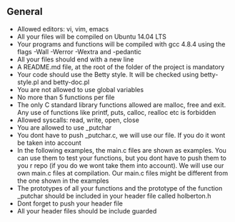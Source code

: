 ## General

* Allowed editors: vi, vim, emacs
* All your files will be compiled on Ubuntu 14.04 LTS
* Your programs and functions will be compiled with gcc 4.8.4 using the flags -Wall -Werror -Wextra and -pedantic
* All your files should end with a new line
* A README.md file, at the root of the folder of the project is mandatory
* Your code should use the Betty style. It will be checked using betty-style.pl and betty-doc.pl
* You are not allowed to use global variables
* No more than 5 functions per file
* The only C standard library functions allowed are malloc, free and exit. Any use of functions like printf, puts, calloc, realloc etc is forbidden
* Allowed syscalls: read, write, open, close
* You are allowed to use _putchar
* You dont have to push _putchar.c, we will use our file. If you do it wont be taken into account
* In the following examples, the main.c files are shown as examples. You can use them to test your functions, but you dont have to push them to you  r repo (if you do we wont take them into account). We will use our own main.c files at compilation. Our main.c files might be different from the   one shown in the examples
* The prototypes of all your functions and the prototype of the function _putchar should be included in your header file called holberton.h
* Dont forget to push your header file
* All your header files should be include guarded

``` Tip: always prefer using symbolic constants (POSIX) vs numbers when it makes sense. For instance read(STDIN_FILENO, ... vs read(0, ...